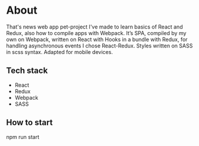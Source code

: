 # About

That's news web app pet-project I've made to learn basics of React and Redux, also how to compile apps with Webpack. It’s SPA, compiled by my own on Webpack, written on React with Hooks in a bundle with Redux, for handling asynchronous events I chose React-Redux. Styles written on SASS in scss syntax. Adapted for mobile devices.

## Tech stack
* React
* Redux
* Webpack
* SASS

## How to start

npm run start